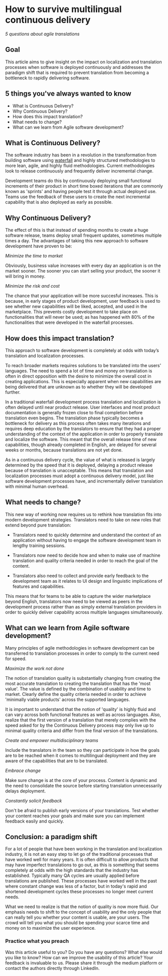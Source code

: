 # How to survive multilingual continuous delivery
_5 questions about agile translations_

## Goal
This article aims to give insight on the impact on localization and translation processes when software is deployed continuously and addresses the paradigm shift that is required to prevent translation from becoming a bottleneck to rapidly delivering software.

## 5 things you've always wanted to know
* What is Continuous Delivery?
* Why Continuous Delivery? 
* How does this impact translation? 
* What needs to change?
* What can we learn from Agile software development?

## What is Continuous Delivery?

The software industry has been in a revolution in the transformation from building software using [waterfall](https://en.wikipedia.org/wiki/Waterfall_model) and highly structured methodologies to more lean, agile, and highly fluid methodologies. Current methodologies look to release continuously and frequently deliver incremental change.   

Development teams do this by continuously deploying small functional increments of their product in short time boxed iterations that are commonly known as 'sprints' and having people test it through actual deployed use. Teams use the feedback of these users to create the next incremental capability that is also deployed as early as possible. 

## Why Continuous Delivery? 

The effect of this is that instead of spending months to create a huge software release, teams deploy small frequent updates, sometimes multiple times a day. The advantages of taking this new approach to software development have proven to be:

_Minimize the time to market_ 

Obviously, business value increases with every day an application is on the market sooner. The sooner you can start selling your product, the sooner it will bring in money.  

_Minimize the risk and cost_

The chance that your application will be more succesful increases. This is because, in early stages of product development, user feedback is used to see whether new capabilities will be liked, accepted, and used in the marketplace. This prevents costly development to take place on functionalities that will never be used; as has happened with 80% of the functionalities that were developed in the waterfall processes.

## How does this impact translation?

This approach to software development is completely at odds with today’s translation and localization processes.

To reach broader markets requires solutions to be translated into the users' languages. The need to spend a lot of time and money on translation is often in direct opposition with the desire to minimize the overall cost in creating applications. This is especially apparent when new capabilities are being delivered that are unknown as to whether they will be developed further.

In a traditional waterfall development process translation and localization is often delayed until near product release. User interfaces and most product documentation is generally frozen close to final completion before translation even begins. The translation phase typically becomes a bottleneck for delivery as this process often takes many iterations and requires deep education by the translators to ensure that they had a proper understanding of the context of the application in order to properly translate and localize the software. This meant that the overall release time of new capabilities, though already completed in English, are delayed for several weeks or months, because translations are not yet done.
 
As in a continuous delivery cycle, the value of what is released is largely determined by the speed that it is deployed, delaying a product release because of translation is unacceptable. This means that translation and localization processes must adopt a continuous delivery model, just like software development processes have, and incrementally deliver translation with minimal human overhead. 

## What needs to change?

This new way of working now requires us to rethink how translation fits into modern development strategies. Translators need to take on new roles that extend beyond pure translation:

* Translators need to quickly determine and understand the context of an application without having to engage the software development team in lengthy training sessions. 

* Translators now need to decide how and when to make use of machine translation and quality criteria needed in order to reach the goal of the content. 

* Translators also need to collect and provide early feedback to the development team as it relates to UI design and linguistic implications of features and capabilities.

This means that for teams to be able to capture the wider marketplace beyond English, translators now need to be viewed as peers in the development process rather than as simply external translation providers in order to quickly deliver capability across multiple languages simultaneously.  

## What can we learn from Agile software development?

Many principles of agile methodologies in software development can be transferred to translation processes in order to comply to the current need for speed. 

_Maximize the work not done_ 

The notion of translation quality is substantially changing from creating the most accurate translation to creating the translation that has the 'most value'. The value is defined by the combination of usability and time to market. Clearly define the quality criteria needed in order to achieve 'minimally viable products' across the supported languages. 

It is important to understand that the notion of 'quality' is highly fluid and can vary across both functional features as well as across languages. Also, realize that the first version of a translation that merely complies with the speed asked for by the Continuous Delivery process may only live up to minimal quality criteria and differ from the final version of the translations. 

_Create and empower multidisciplinary teams_

Include the translators in the team so they can participate in how the goals are to be reached when it comes to multilingual deployment and they are aware of the capabilities that are to be translated.

_Embrace change_

Make sure change is at the core of your process. Content is dynamic and the need to consolidate the source before starting translation unnecessarily delays deployment.

_Constantly solicit feedback_

Don't be afraid to publish early versions of your translations. Test whether your content reaches your goals and make sure you can implement feedback easily and quickly.


## Conclusion: a paradigm shift
For a lot of people that have been working in the translation and localization industry, it is not an easy step to let go of the traditional processes that have worked well for many years. It is often difficult to allow products that may have imperfect translations to go out, as this is something that seems completely at odds with the high standards that the industry has established. Typically many QA cycles are usually applied before translations are published. These processes have worked well in the past where constant change was less of a factor, but in today's rapid and shortened development cycles these processes no longer meet current needs. 

What we need to realize is that the notion of quality is now more fluid. Our emphasis needs to shift to the concept of usability and the only people that can really tell you whether your content is usable, are your users. The crowd will tell you what you should be spending your scarce time and money on to maximize the user experience. 

### Practice what you preach
Was this article useful to you? Do you have any questions? What else would you like to know? How can we improve the usability of this article? Your feedback is invaluable to us. Please share it through the medium platform or contact the authors directly through LinkedIn. 

